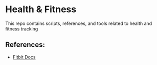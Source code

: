 # Health & Fitness
This repo contains scripts, references, and tools related to health and fitness tracking

## References:
* [Fitbit Docs](https://dev.fitbit.com/build/reference/)
